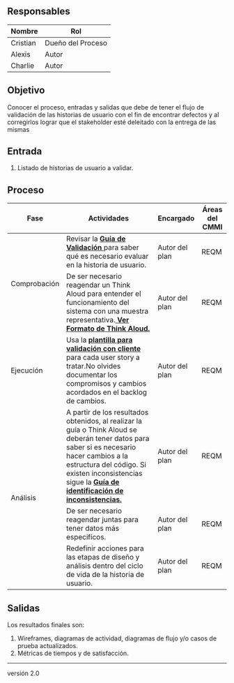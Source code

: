 
## Responsables
| Nombre    | Rol               |
| --------- | ----------------- |
| Cristian     | Dueño del Proceso |
| Alexis    | Autor      |
| Charlie    | Autor      |


## Objetivo
Conocer el proceso, entradas y salidas que debe de tener el flujo de validación de las historias de usuario con el fin de encontrar defectos y al corregirlos lograr que el stakeholder esté deleitado con la entrega de las mismas


## Entrada 
1. Listado de historias de usuario a validar.

## Proceso

<table>
  <thead>
    <tr>
      <th>Fase</th>
      <th>Actividades</th>
      <th>Encargado</th>
      <th>Áreas del CMMI</th>
    </tr>
  </thead>
  <tbody>
    <tr>
      <td rowspan="2">Comprobación</td>
      <td>Revisar la <strong><a href="https://github.com/novaDepto/Nova/wiki/Guía-de-validación">Guía de Validación </a> </strong> para saber qué es necesario evaluar en la historia de usuario.</td>
      <td>Autor del plan</td>
      <td>REQM</td>
    </tr>
    <tr>
    <td>De ser necesario reagendar un Think Aloud para entender el funcionamiento del sistema con una muestra representativa.<strong><a href="https://drive.google.com/file/d/1AiwO6-m2auzmky6S-LVg5ssMjTsxumKl/view?usp=sharing"> Ver Formato de Think Aloud.</a></strong> </td>
      <td>Autor del plan</td>
      <td>REQM</td>
    </tr>
    <tr>
     <td>Ejecución</td>
     <td>Usa la <strong><a href="https://docs.google.com/spreadsheets/d/17N34zCkKkA4rHp_mF5eHi9PtrRDht8qFl5xqETTHyZk/edit#gid=0">plantilla para validación con cliente</a></strong> para cada user story a tratar.No olvides documentar los compromisos y cambios acordados en el backlog de cambios.
</td>
<td>Autor del plan</td>
<td>REQM</td>
    </tr>
    <tr>
      <td rowspan="3">Análisis</td>
      <td>A partir de los resultados obtenidos, al realizar la guía o Think Aloud se deberán tener datos para saber si es necesario hacer cambios a la estructura del código. Si existen inconsistencias sigue la <strong> <a href="https://github.com/novaDepto/Nova/wiki/Gu%C3%ADa-de-identificaci%C3%B3n-de-inconsistencias"> Guía de identificación de inconsistencias.</a> </strong> </td>
      <td>Autor del plan</td>
      <td>REQM</td>
    </tr>
    <tr>
        <td>De ser necesario reagendar juntas para tener datos más especifícos.</td>
        <td>Autor del plan</td>
        <td>REQM</td>
    </tr>
    <tr>
        <td>Redefinir acciones para las etapas de diseño y análisis dentro del ciclo de vida de la historia de usuario.</td>
        <td>Autor del plan</td>
        <td>REQM</td>
    </tr>  </tbody>
</table>

## Salidas
Los resultados finales son:
1. Wireframes, diagramas de actividad, diagramas de flujo y/o casos de prueba actualizados.
2. Métricas de tiempos y de satisfacción.
    
***
versión 2.0


